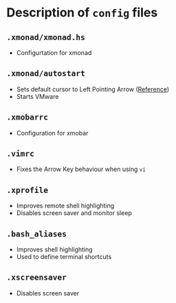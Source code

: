 # Description of `config` files

## `.xmonad/xmonad.hs`
* Configurtation for xmonad

## `.xmonad/autostart`
* Sets default cursor to Left Pointing Arrow ([Reference](https://wiki.haskell.org/Xmonad/Frequently_asked_questions#Setting_the_X_cursor))
* Starts VMware

## `.xmobarrc`
* Configuration for xmobar

## `.vimrc`
* Fixes the Arrow Key behaviour when using `vi`

## `.xprofile`
* Improves remote shell highlighting
* Disables screen saver and monitor sleep

## `.bash_aliases`
* Improves shell highlighting
* Used to define terminal shortcuts

## `.xscreensaver`
* Disables screen saver
